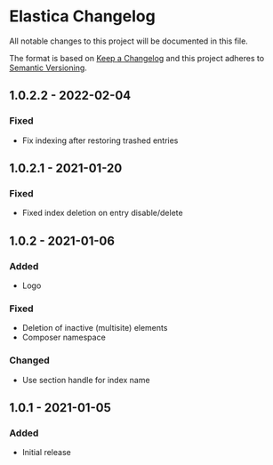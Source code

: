 # Elastica Changelog

All notable changes to this project will be documented in this file.

The format is based on [Keep a Changelog](http://keepachangelog.com/) and this project adheres to [Semantic Versioning](http://semver.org/).

## 1.0.2.2 - 2022-02-04
### Fixed
- Fix indexing after restoring trashed entries

## 1.0.2.1 - 2021-01-20
### Fixed
- Fixed index deletion on entry disable/delete

## 1.0.2 - 2021-01-06
### Added
- Logo

### Fixed
- Deletion of inactive (multisite) elements
- Composer namespace

### Changed
- Use section handle for index name

## 1.0.1 - 2021-01-05
### Added
- Initial release
